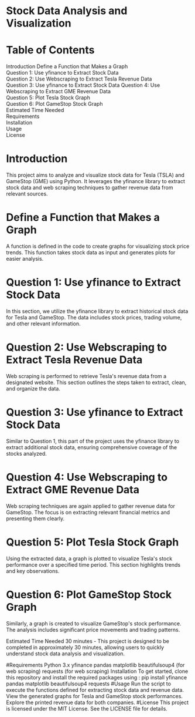 # Stock Data Analysis and Visualization
# Table of Contents 
Introduction 
Define a Function that Makes a Graph  
Question 1: Use yfinance to Extract Stock Data  
Question 2: Use Webscraping to Extract Tesla Revenue Data  
Question 3: Use yfinance to Extract Stock Data 
Question 4: Use Webscraping to Extract GME Revenue Data  
Question 5: Plot Tesla Stock Graph  
Question 6: Plot GameStop Stock Graph  
Estimated Time Needed  
Requirements  
Installation  
Usage  
License  

# Introduction
This project aims to analyze and visualize stock data for Tesla (TSLA) and GameStop (GME) using Python. It leverages the yfinance library to extract stock data and web scraping techniques to gather revenue data from relevant sources.

# Define a Function that Makes a Graph
A function is defined in the code to create graphs for visualizing stock price trends. This function takes stock data as input and generates plots for easier analysis.

# Question 1: Use yfinance to Extract Stock Data
In this section, we utilize the yfinance library to extract historical stock data for Tesla and GameStop. The data includes stock prices, trading volume, and other relevant information.

# Question 2: Use Webscraping to Extract Tesla Revenue Data
Web scraping is performed to retrieve Tesla's revenue data from a designated website. This section outlines the steps taken to extract, clean, and organize the data.

# Question 3: Use yfinance to Extract Stock Data
Similar to Question 1, this part of the project uses the yfinance library to extract additional stock data, ensuring comprehensive coverage of the stocks analyzed.

# Question 4: Use Webscraping to Extract GME Revenue Data
Web scraping techniques are again applied to gather revenue data for GameStop. The focus is on extracting relevant financial metrics and presenting them clearly.

# Question 5: Plot Tesla Stock Graph
Using the extracted data, a graph is plotted to visualize Tesla's stock performance over a specified time period. This section highlights trends and key observations.

# Question 6: Plot GameStop Stock Graph
Similarly, a graph is created to visualize GameStop's stock performance. The analysis includes significant price movements and trading patterns.

Estimated Time Needed
30 minutes - This project is designed to be completed in approximately 30 minutes, allowing users to quickly understand stock data analysis and visualization.

#Requirements
Python 3.x
yfinance
pandas
matplotlib
beautifulsoup4 (for web scraping)
requests (for web scraping)
Installation
To get started, clone this repository and install the required packages using 
: pip install yfinance pandas matplotlib beautifulsoup4 requests
#Usage
Run the script to execute the functions defined for extracting stock data and revenue data.
View the generated graphs for Tesla and GameStop stock performances.
Explore the printed revenue data for both companies.
#License
This project is licensed under the MIT License. See the LICENSE file for details.

